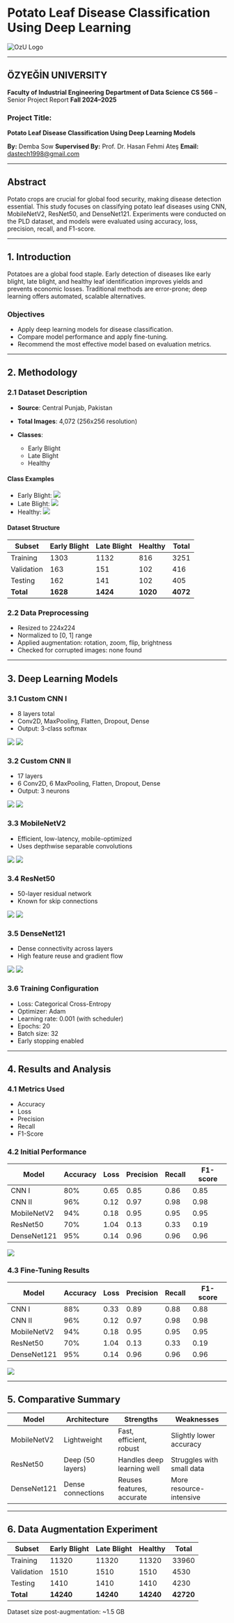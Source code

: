 # Potato Leaf Disease Classification Using Deep Learning

![OzU Logo](vertopal_4532c36a44ec40f3b294b7a1efbe668d/media/image1.jpeg)

---

## ÖZYEĞİN UNIVERSITY

**Faculty of Industrial Engineering**
**Department of Data Science**
**CS 566** – Senior Project Report
**Fall 2024–2025**

### Project Title:

**Potato Leaf Disease Classification Using Deep Learning Models**

**By:** Demba Sow
**Supervised By:** Prof. Dr. Hasan Fehmi Ateş
**Email:** [dastech1998@gmail.com](mailto:dastech1998@gmail.com)

---

## Abstract

Potato crops are crucial for global food security, making disease detection essential. This study focuses on classifying potato leaf diseases using CNN, MobileNetV2, ResNet50, and DenseNet121. Experiments were conducted on the PLD dataset, and models were evaluated using accuracy, loss, precision, recall, and F1-score.

---

## 1. Introduction

Potatoes are a global food staple. Early detection of diseases like early blight, late blight, and healthy leaf identification improves yields and prevents economic losses. Traditional methods are error-prone; deep learning offers automated, scalable alternatives.

### Objectives

* Apply deep learning models for disease classification.
* Compare model performance and apply fine-tuning.
* Recommend the most effective model based on evaluation metrics.

---

## 2. Methodology

### 2.1 Dataset Description

* **Source**: Central Punjab, Pakistan
* **Total Images**: 4,072 (256x256 resolution)
* **Classes**:

  * Early Blight
  * Late Blight
  * Healthy

#### Class Examples

* Early Blight:
  ![](vertopal_4532c36a44ec40f3b294b7a1efbe668d/media/image2.jpeg)
* Late Blight:
  ![](vertopal_4532c36a44ec40f3b294b7a1efbe668d/media/image3.jpeg)
* Healthy:
  ![](vertopal_4532c36a44ec40f3b294b7a1efbe668d/media/image4.jpeg)

#### Dataset Structure

| Subset     | Early Blight | Late Blight | Healthy  | Total    |
| ---------- | ------------ | ----------- | -------- | -------- |
| Training   | 1303         | 1132        | 816      | 3251     |
| Validation | 163          | 151         | 102      | 416      |
| Testing    | 162          | 141         | 102      | 405      |
| **Total**  | **1628**     | **1424**    | **1020** | **4072** |

### 2.2 Data Preprocessing

* Resized to 224x224
* Normalized to \[0, 1] range
* Applied augmentation: rotation, zoom, flip, brightness
* Checked for corrupted images: none found

---

## 3. Deep Learning Models

### 3.1 Custom CNN I

* 8 layers total
* Conv2D, MaxPooling, Flatten, Dropout, Dense
* Output: 3-class softmax

![](vertopal_4532c36a44ec40f3b294b7a1efbe668d/media/image5.jpeg)
![](vertopal_4532c36a44ec40f3b294b7a1efbe668d/media/image6.png)

### 3.2 Custom CNN II

* 17 layers
* 6 Conv2D, 6 MaxPooling, Flatten, Dropout, Dense
* Output: 3 neurons

![](vertopal_4532c36a44ec40f3b294b7a1efbe668d/media/image7.png)
![](vertopal_4532c36a44ec40f3b294b7a1efbe668d/media/image8.png)

### 3.3 MobileNetV2

* Efficient, low-latency, mobile-optimized
* Uses depthwise separable convolutions

![](vertopal_4532c36a44ec40f3b294b7a1efbe668d/media/image9.jpeg)
![](vertopal_4532c36a44ec40f3b294b7a1efbe668d/media/image10.png)

### 3.4 ResNet50

* 50-layer residual network
* Known for skip connections

![](vertopal_4532c36a44ec40f3b294b7a1efbe668d/media/image11.jpeg)
![](vertopal_4532c36a44ec40f3b294b7a1efbe668d/media/image12.png)

### 3.5 DenseNet121

* Dense connectivity across layers
* High feature reuse and gradient flow

![](vertopal_4532c36a44ec40f3b294b7a1efbe668d/media/image13.jpeg)
![](vertopal_4532c36a44ec40f3b294b7a1efbe668d/media/image14.png)

### 3.6 Training Configuration

* Loss: Categorical Cross-Entropy
* Optimizer: Adam
* Learning rate: 0.001 (with scheduler)
* Epochs: 20
* Batch size: 32
* Early stopping enabled

---

## 4. Results and Analysis

### 4.1 Metrics Used

* Accuracy
* Loss
* Precision
* Recall
* F1-Score

### 4.2 Initial Performance

| Model       | Accuracy | Loss | Precision | Recall | F1-score |
| ----------- | -------- | ---- | --------- | ------ | -------- |
| CNN I       | 80%      | 0.65 | 0.85      | 0.86   | 0.85     |
| CNN II      | 96%      | 0.12 | 0.97      | 0.98   | 0.98     |
| MobileNetV2 | 94%      | 0.18 | 0.95      | 0.95   | 0.95     |
| ResNet50    | 70%      | 1.04 | 0.13      | 0.33   | 0.19     |
| DenseNet121 | 95%      | 0.14 | 0.96      | 0.96   | 0.96     |

![](vertopal_4532c36a44ec40f3b294b7a1efbe668d/media/image15.png)

### 4.3 Fine-Tuning Results

| Model       | Accuracy | Loss | Precision | Recall | F1-score |
| ----------- | -------- | ---- | --------- | ------ | -------- |
| CNN I       | 88%      | 0.33 | 0.89      | 0.88   | 0.88     |
| CNN II      | 96%      | 0.12 | 0.97      | 0.98   | 0.98     |
| MobileNetV2 | 94%      | 0.18 | 0.95      | 0.95   | 0.95     |
| ResNet50    | 70%      | 1.04 | 0.13      | 0.33   | 0.19     |
| DenseNet121 | 95%      | 0.14 | 0.96      | 0.96   | 0.96     |

![](vertopal_4532c36a44ec40f3b294b7a1efbe668d/media/image16.png)

---

## 5. Comparative Summary

| Model       | Architecture      | Strengths                  | Weaknesses                |
| ----------- | ----------------- | -------------------------- | ------------------------- |
| MobileNetV2 | Lightweight       | Fast, efficient, robust    | Slightly lower accuracy   |
| ResNet50    | Deep (50 layers)  | Handles deep learning well | Struggles with small data |
| DenseNet121 | Dense connections | Reuses features, accurate  | More resource-intensive   |

---

## 6. Data Augmentation Experiment

| Subset     | Early Blight | Late Blight | Healthy   | Total     |
| ---------- | ------------ | ----------- | --------- | --------- |
| Training   | 11320        | 11320       | 11320     | 33960     |
| Validation | 1510         | 1510        | 1510      | 4530      |
| Testing    | 1410         | 1410        | 1410      | 4230      |
| **Total**  | **14240**    | **14240**   | **14240** | **42720** |

Dataset size post-augmentation: \~1.5 GB
